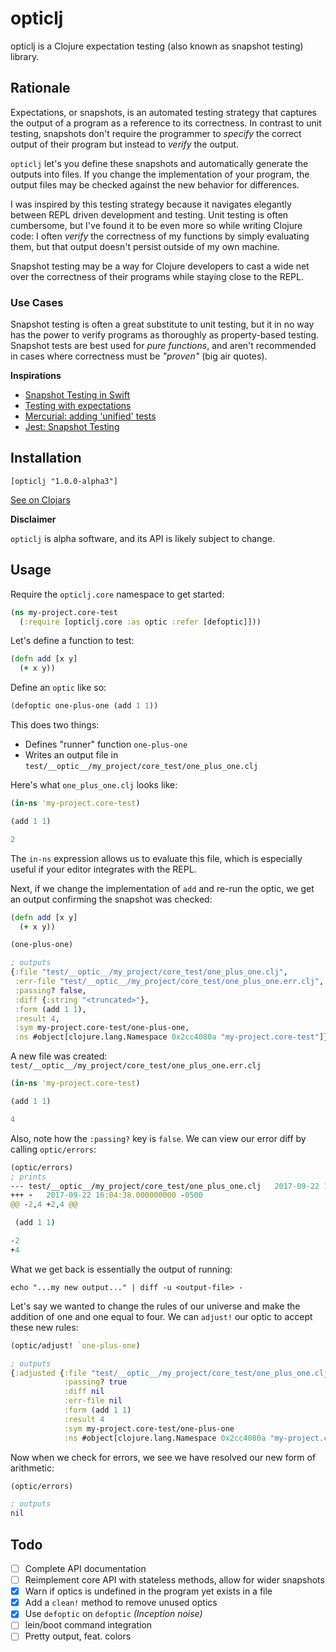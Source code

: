 # opticlj

opticlj is a Clojure expectation testing (also known as snapshot testing)
library.

## Rationale

Expectations, or snapshots, is an automated testing strategy that captures the
output of a program as a reference to its correctness. In contrast to unit
testing, snapshots don't require the programmer to _specify_ the correct output
of their program but instead to _verify_ the output.

`opticlj` let's you define these snapshots and automatically generate the
outputs into files. If you change the implementation of your program, the output
files may be checked against the new behavior for differences.

I was inspired by this testing strategy because it navigates elegantly between
REPL driven development and testing. Unit testing is often cumbersome, but I've
found it to be even more so while writing Clojure code: I often _verify_ the
correctness of my functions by simply evaluating them, but that output doesn't
persist outside of my own machine.

Snapshot testing may be a way for Clojure developers to cast a wide net over
the correctness of their programs while staying close to the REPL.

### Use Cases

Snapshot testing is often a great substitute to unit testing, but it in no way
has the power to verify programs as thoroughly as property-based testing.
Snapshot tests are best used for _pure functions_, and aren't recommended in
cases where correctness must be _"proven"_ (big air quotes).

**Inspirations**

- [Snapshot Testing in Swift](http://www.stephencelis.com/2017/09/snapshot-testing-in-swift)
- [Testing with expectations](https://blog.janestreet.com/testing-with-expectations/)
- [Mercurial: adding 'unified' tests](https://www.selenic.com/blog/?p=663)
- [Jest: Snapshot Testing](https://facebook.github.io/jest/docs/en/snapshot-testing.html)

## Installation

```
[opticlj "1.0.0-alpha3"]
```

[See on Clojars](https://clojars.org/opticlj)


**Disclaimer**

`opticlj` is alpha software, and its API is likely subject to change.

## Usage

Require the `opticlj.core` namespace to get started:

```clj
(ns my-project.core-test
  (:require [opticlj.core :as optic :refer [defoptic]]))
```

Let's define a function to test:

```clj
(defn add [x y]
  (+ x y))
```

Define an `optic` like so:

```clj
(defoptic one-plus-one (add 1 1))
```

This does two things:

- Defines "runner" function `one-plus-one`
- Writes an output file in `test/__optic__/my_project/core_test/one_plus_one.clj`

Here's what `one_plus_one.clj` looks like:

```clj
(in-ns 'my-project.core-test)

(add 1 1)

2
```

The `in-ns` expression allows us to evaluate this file, which is especially
useful if your editor integrates with the REPL.

Next, if we change the implementation of `add` and re-run the optic, we get an
output confirming the snapshot was checked:

```clj
(defn add [x y]
  (+ x y))

(one-plus-one)

; outputs
{:file "test/__optic__/my_project/core_test/one_plus_one.clj",
 :err-file "test/__optic__/my_project/core_test/one_plus_one.err.clj",
 :passing? false,
 :diff {:string "<truncated>"},
 :form (add 1 1),
 :result 4,
 :sym my-project.core-test/one-plus-one,
 :ns #object[clojure.lang.Namespace 0x2cc4080a "my-project.core-test"]}
```

A new file was created: `test/__optic__/my_project/core_test/one_plus_one.err.clj`

```clj
(in-ns 'my-project.core-test)

(add 1 1)

4
```

Also, note how the `:passing?` key is `false`. We can view our error diff by
calling `optic/errors`:

```clj
(optic/errors)
; prints
--- test/__optic__/my_project/core_test/one_plus_one.clj   2017-09-22 16:03:38.000000000 -0500
+++ -   2017-09-22 16:04:38.000000000 -0500
@@ -2,4 +2,4 @@

 (add 1 1)

-2
+4
```

What we get back is essentially the output of running:

```
echo "...my new output..." | diff -u <output-file> -
```

Let's say we wanted to change the rules of our universe and make the addition
of one and one equal to four. We can `adjust!` our optic to accept these new rules:

```clj
(optic/adjust! `one-plus-one)

; outputs
{:adjusted {:file "test/__optic__/my_project/core_test/one_plus_one.clj"
            :passing? true
            :diff nil
            :err-file nil
            :form (add 1 1)
            :result 4
            :sym my-project.core-test/one-plus-one
            :ns #object[clojure.lang.Namespace 0x2cc4080a "my-project.core-test"]}}
```

Now when we check for errors, we see we have resolved our new form of arithmetic:

```clj
(optic/errors)

; outputs
nil
```

## Todo

- [ ] Complete API documentation
- [ ] Reimplement core API with stateless methods, allow for wider snapshots
- [x] Warn if optics is undefined in the program yet exists in a file
- [x] Add a `clean!` method to remove unused optics
- [x] Use `defoptic` on `defoptic` _(Inception noise)_
- [ ] lein/boot command integration
- [ ] Pretty output, feat. colors
